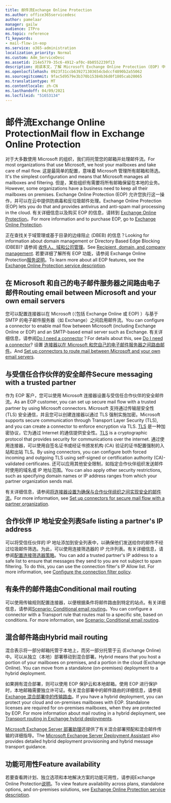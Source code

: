 ```yaml
---
title: 邮件流Exchange Online Protection
ms.author: office365servicedesc
author: pamelaar
manager: gailw
audience: ITPro
ms.topic: reference
f1_keywords:
- mail-flow-in-eop
ms.service: o365-administration
localization_priority: Normal
ms.custom: Adm_ServiceDesc
ms.assetid: 214e5779-35c6-4912-af0c-8b0552239f13
description: 阅读本文，了解 Microsoft Exchange Online Protection (EOP) 中的邮件流。
ms.openlocfilehash: 0923f31ccb639271303654cbdccf4890b2a55062
ms.sourcegitcommit: 9fac5d9579e3b370b15384b36d0f1805cab20065
ms.translationtype: MT
ms.contentlocale: zh-CN
ms.lasthandoff: 04/09/2021
ms.locfileid: "51653134"
---
```

# <a name="mail-flow-in-exchange-online-protection"></a><span data-ttu-id="cd67f-103">邮件流Exchange Online Protection</span><span class="sxs-lookup"><span data-stu-id="cd67f-103">Mail flow in Exchange Online Protection</span></span>

<span data-ttu-id="cd67f-104">对于大多数使用 Microsoft 的组织，我们将托管您的邮箱并处理邮件流。</span><span class="sxs-lookup"><span data-stu-id="cd67f-104">For most organizations that use Microsoft, we host your mailboxes and take care of mail flow.</span></span> <span data-ttu-id="cd67f-105">这是最简单的配置，意味着 Microsoft 管理所有邮箱和筛选。</span><span class="sxs-lookup"><span data-stu-id="cd67f-105">It's the simplest configuration and means that Microsoft manages all mailboxes and filtering.</span></span> <span data-ttu-id="cd67f-106">但是，某些组织有需要将所有邮箱保留在本地的业务。</span><span class="sxs-lookup"><span data-stu-id="cd67f-106">However, some organizations have a business need to keep all their mailboxes on premises.</span></span> <span data-ttu-id="cd67f-107">Exchange Online Protection (EOP) 允许您执行这一操作，并可以在云中提供防病毒和反垃圾邮件处理。</span><span class="sxs-lookup"><span data-stu-id="cd67f-107">Exchange Online Protection (EOP) lets you do that and provides antivirus and anti-spam mail processing in the cloud.</span></span> <span data-ttu-id="cd67f-108">有关详细信息以及购买 EOP 的信息，请转到 [Exchange Online Protection](https://products.office.com/exchange/exchange-email-security-spam-protection)。</span><span class="sxs-lookup"><span data-stu-id="cd67f-108">For more information and to purchase EOP, go to [Exchange Online Protection](https://products.office.com/exchange/exchange-email-security-spam-protection).</span></span>
  
<span data-ttu-id="cd67f-109">正在查找关于域管理或基于目录的边缘阻止 (DBEB) 的信息？</span><span class="sxs-lookup"><span data-stu-id="cd67f-109">Looking for information about domain management or Directory Based Edge Blocking (DBEB)?</span></span> <span data-ttu-id="cd67f-110">请参阅 [收件人、域和公司管理](recipient-domain-and-company-management.md)。</span><span class="sxs-lookup"><span data-stu-id="cd67f-110">See [Recipient, domain, and company management](recipient-domain-and-company-management.md).</span></span> <span data-ttu-id="cd67f-111">若要详细了解所有 EOP 功能，请参阅 Exchange Online Protection[服务说明](exchange-online-protection-service-description.md)。</span><span class="sxs-lookup"><span data-stu-id="cd67f-111">To learn more about all EOP features, see the [Exchange Online Protection service description](exchange-online-protection-service-description.md).</span></span>
  
## <a name="routing-email-between-microsoft-and-your-own-email-servers"></a><span data-ttu-id="cd67f-112">在 Microsoft 和自己的电子邮件服务器之间路由电子邮件</span><span class="sxs-lookup"><span data-stu-id="cd67f-112">Routing email between Microsoft and your own email servers</span></span>

<span data-ttu-id="cd67f-113">您可以配置连接器以在 Microsoft (（包括 Exchange Online 或 EOP) ）与基于 SMTP 的电子邮件服务器（如 Exchange）之间启用邮件流。</span><span class="sxs-lookup"><span data-stu-id="cd67f-113">You can configure a connector to enable mail flow between Microsoft (including Exchange Online or EOP) and an SMTP-based email server such as Exchange.</span></span> <span data-ttu-id="cd67f-114">有关详细信息，请参阅[Do I need a connector](/exchange/mail-flow-best-practices/use-connectors-to-configure-mail-flow/do-i-need-to-create-a-connector)？</span><span class="sxs-lookup"><span data-stu-id="cd67f-114">For details about this, see [Do I need a connector](/exchange/mail-flow-best-practices/use-connectors-to-configure-mail-flow/do-i-need-to-create-a-connector)?</span></span> <span data-ttu-id="cd67f-115">设置 [连接器以在 Microsoft 和您自己的电子邮件服务器之间路由邮件](/exchange/mail-flow-best-practices/use-connectors-to-configure-mail-flow/set-up-connectors-to-route-mail)。</span><span class="sxs-lookup"><span data-stu-id="cd67f-115">And [Set up connectors to route mail between Microsoft and your own email servers](/exchange/mail-flow-best-practices/use-connectors-to-configure-mail-flow/set-up-connectors-to-route-mail).</span></span>
  
## <a name="secure-messaging-with-a-trusted-partner"></a><span data-ttu-id="cd67f-116">与受信任合作伙伴的安全邮件</span><span class="sxs-lookup"><span data-stu-id="cd67f-116">Secure messaging with a trusted partner</span></span>

<span data-ttu-id="cd67f-117">作为 EOP 客户，您可以使用 Microsoft 连接器设置与受信任合作伙伴的安全邮件流。</span><span class="sxs-lookup"><span data-stu-id="cd67f-117">As an EOP customer, you can set up secure mail flow with a trusted partner by using Microsoft connectors.</span></span> <span data-ttu-id="cd67f-118">Microsoft 支持通过传输层安全性 (TLS) 安全通信，并且您可以创建连接器以通过 TLS 强制实施加密。</span><span class="sxs-lookup"><span data-stu-id="cd67f-118">Microsoft supports secure communication through Transport Layer Security (TLS), and you can create a connector to enforce encryption via TLS.</span></span> <span data-ttu-id="cd67f-119">[TLS](/microsoft-365/compliance/exchange-online-uses-tls-to-secure-email-connections) 是一种加密协议，它为通过 Internet 的通信提供安全性。</span><span class="sxs-lookup"><span data-stu-id="cd67f-119">[TLS](/microsoft-365/compliance/exchange-online-uses-tls-to-secure-email-connections) is a cryptographic protocol that provides security for communications over the internet.</span></span> <span data-ttu-id="cd67f-120">通过使用连接器，可以使用自签名证书或经证书颁发机构 (CA) 验证的证书配置强制的入站和出站 TLS。</span><span class="sxs-lookup"><span data-stu-id="cd67f-120">By using connectors, you can configure both forced incoming and outgoing TLS using self-signed or certification authority (CA)-validated certificates.</span></span> <span data-ttu-id="cd67f-121">还可以应用其他安全限制，如指定合作伙伴组织发送邮件时使用的域名或 IP 地址范围。</span><span class="sxs-lookup"><span data-stu-id="cd67f-121">You can also apply other security restrictions, such as specifying domain names or IP address ranges from which your partner organization sends mail.</span></span> 
  
<span data-ttu-id="cd67f-122">有关详细信息，请参阅[将连接器设置为确保与合作伙伴组织之间实现安全的邮件流](/exchange/mail-flow-best-practices/use-connectors-to-configure-mail-flow/set-up-connectors-for-secure-mail-flow-with-a-partner)。</span><span class="sxs-lookup"><span data-stu-id="cd67f-122">For more information, see [Set up connectors for secure mail flow with a partner organization](/exchange/mail-flow-best-practices/use-connectors-to-configure-mail-flow/set-up-connectors-for-secure-mail-flow-with-a-partner).</span></span>
  
## <a name="safe-listing-a-partners-ip-address"></a><span data-ttu-id="cd67f-123">合作伙伴 IP 地址安全列表</span><span class="sxs-lookup"><span data-stu-id="cd67f-123">Safe listing a partner's IP address</span></span>

<span data-ttu-id="cd67f-p105">可以将受信任伙伴的 IP 地址添加到安全列表中，以确保他们发送给你的邮件不经过垃圾邮件筛选。为此，可以使用连接筛选器的 IP 允许列表。有关详细信息，请参阅[配置连接筛选器策略](/microsoft-365/security/office-365-security/configure-the-connection-filter-policy)。</span><span class="sxs-lookup"><span data-stu-id="cd67f-p105">You can add a trusted partner's IP address to a safe list to ensure that messages they send to you are not subject to spam filtering. To do this, you can use the connection filter's IP Allow list. For more information, see [Configure the connection filter policy](/microsoft-365/security/office-365-security/configure-the-connection-filter-policy).</span></span>
  
## <a name="conditional-mail-routing"></a><span data-ttu-id="cd67f-127">有条件的邮件路由</span><span class="sxs-lookup"><span data-stu-id="cd67f-127">Conditional mail routing</span></span>

<span data-ttu-id="cd67f-p106">可以使用传输规则配置连接器，以便根据条件将邮件路由到特定的站点。有关详细信息，请参阅[Scenario: Conditional email routing](/exchange/mail-flow-best-practices/use-connectors-to-configure-mail-flow/conditional-mail-routing)。</span><span class="sxs-lookup"><span data-stu-id="cd67f-p106">You can configure a connector with a Transport rule that routes mail to a specific site, based on conditions. For more information, see [Scenario: Conditional email routing](/exchange/mail-flow-best-practices/use-connectors-to-configure-mail-flow/conditional-mail-routing).</span></span>
  
## <a name="hybrid-mail-routing"></a><span data-ttu-id="cd67f-130">混合邮件路由</span><span class="sxs-lookup"><span data-stu-id="cd67f-130">Hybrid mail routing</span></span>

<span data-ttu-id="cd67f-p107">混合表示将一部分邮箱托管于本地上，而另一部分托管于云 (Exchange Online) 中。可以从独立（本地）部署移动到混合部署。</span><span class="sxs-lookup"><span data-stu-id="cd67f-p107">Hybrid means that you host a portion of your mailboxes on premises, and a portion in the cloud (Exchange Online). You can move from a standalone (on-premises) deployment to a hybrid deployment.</span></span>
  
<span data-ttu-id="cd67f-p108">如果拥有混合部署，则可以使用 EOP 保护云和本地邮箱。使用 EOP 进行保护时，本地邮箱需要独立许可证。有关混合部署中的邮件路由的详细信息，请参阅 [Exchange 混合部署中的传输路由](/exchange/transport-routing)。</span><span class="sxs-lookup"><span data-stu-id="cd67f-p108">If you have a hybrid deployment, you can protect your cloud and on-premises mailboxes with EOP. Standalone licenses are required for on-premises mailboxes, when they are protected by EOP. For more information about mail routing in a hybrid deployment, see [Transport routing in Exchange hybrid deployments](/exchange/transport-routing).</span></span>
  
<span data-ttu-id="cd67f-136">[Microsoft Exchange Server 部署助理](/exchange/exchange-deployment-assistant)还提供了有关混合部署预配和混合邮件传输的详细指导。</span><span class="sxs-lookup"><span data-stu-id="cd67f-136">The [Microsoft Exchange Server Deployment Assistant](/exchange/exchange-deployment-assistant) also provides detailed hybrid deployment provisioning and hybrid message transport guidance.</span></span> 
  
## <a name="feature-availability"></a><span data-ttu-id="cd67f-137">功能可用性</span><span class="sxs-lookup"><span data-stu-id="cd67f-137">Feature availability</span></span>

<span data-ttu-id="cd67f-138">若要查看跨计划、独立选项和本地解决方案的功能可用性，请参阅Exchange Online Protection[说明](exchange-online-protection-service-description.md)。</span><span class="sxs-lookup"><span data-stu-id="cd67f-138">To view feature availability across plans, standalone options, and on-premises solutions, see [Exchange Online Protection service description](exchange-online-protection-service-description.md).</span></span>